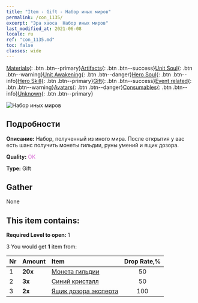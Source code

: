 ```yaml
---
title: "Item - Gift - Набор иных миров"
permalink: /con_1135/
excerpt: "Эра хаоса  Набор иных миров"
last_modified_at: 2021-06-08
locale: ru
ref: "con_1135.md"
toc: false
classes: wide
---
```

 [Materials](/ItemsRU/){: .btn .btn--primary}[Artifacts](/ItemsRU/Artifacts/){: .btn .btn--success}[Unit Soul](/ItemsRU/UnitSoul/){: .btn .btn--warning}[Unit Awakening](/ItemsRU/UnitAwakening/){: .btn .btn--danger}[Hero Soul](/ItemsRU/HeroSoul/){: .btn .btn--info}[Hero Skill](/ItemsRU/HeroSkill/){: .btn .btn--primary}[Gift](/ItemsRU/Gift/){: .btn .btn--success}[Event related](/ItemsRU/Events/){: .btn .btn--warning}[Avatars](/ItemsRU/Avatars/){: .btn .btn--danger}[Consumables](/ItemsRU/Consumables/){: .btn .btn--info}[Unknown](/ItemsRU/Unknown/){: .btn .btn--primary}

 ![Набор иных миров](/images/t/i_907002.png)

## Подробности
 **Описание:** Набор, полученный из иного мира. После открытия у вас есть шанс получить монеты гильдии, руны умений и ящик дозора.

 **Quality:** <span style="color: #DA70D6">OK</span>

 **Type:** Gift

## Gather

  None

## This item contains:

 **Required Level to open:** 1

 3 You would get **1** item  from:

  | Nr | Amount |     Item    | Drop Rate,% |
  |:---|:-------|:------------|:---------:|
  | 1 |  **20x** | [Монета гильдии](/ItemsRU/con_896/) | 50 | 
  | 2 |  **3x** | [Синий кристалл](/ItemsRU/con_716/) | 50 | 
  | 3 |  **2x** | [Ящик дозора эксперта](/ItemsRU/con_767/) | 100 | 
